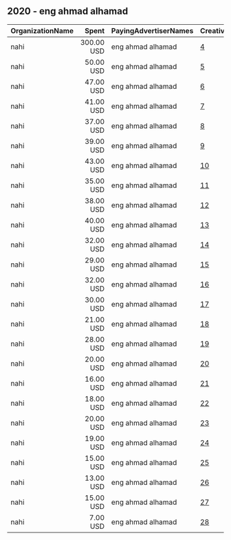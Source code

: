 ## 2020 - eng ahmad alhamad 
|OrganizationName|Spent|PayingAdvertiserNames|CreativeUrls|Impressions|Genders|AgeBrackets|CountryCodes|BillingAddresses|CandidateBallotInformation|
|:---|---:|:---|:---|---:|:---|:---|:---|:---|:---|
|nahi|300.00 USD|eng ahmad alhamad|[4](https://www.snap.com/political-ads/asset/b2eed48b22fea63e2f30d162506d075d89fa1f583d63c7a6327466dcee2a8ae5?mediaType=mp4)|265,928|||kuwait|"street 118,fahad alahmad,00965,KW"||
|nahi|50.00 USD|eng ahmad alhamad|[5](https://www.snap.com/political-ads/asset/4819eef7c32e1fe81064c7d8381d2a6295a1611b12a8d2d209be51af159d5bf5?mediaType=mp4)|40,418||20+|kuwait|"street 118,fahad alahmad,00965,KW"||
|nahi|47.00 USD|eng ahmad alhamad|[6](https://www.snap.com/political-ads/asset/4819eef7c32e1fe81064c7d8381d2a6295a1611b12a8d2d209be51af159d5bf5?mediaType=mp4)|39,776||20+|kuwait|"street 118,fahad alahmad,00965,KW"||
|nahi|41.00 USD|eng ahmad alhamad|[7](https://www.snap.com/political-ads/asset/4819eef7c32e1fe81064c7d8381d2a6295a1611b12a8d2d209be51af159d5bf5?mediaType=mp4)|38,680|||kuwait|"street 118,fahad alahmad,00965,KW"||
|nahi|37.00 USD|eng ahmad alhamad|[8](https://www.snap.com/political-ads/asset/4819eef7c32e1fe81064c7d8381d2a6295a1611b12a8d2d209be51af159d5bf5?mediaType=mp4)|38,209||20+|kuwait|"street 118,fahad alahmad,00965,KW"||
|nahi|39.00 USD|eng ahmad alhamad|[9](https://www.snap.com/political-ads/asset/4819eef7c32e1fe81064c7d8381d2a6295a1611b12a8d2d209be51af159d5bf5?mediaType=mp4)|37,304|||kuwait|"street 118,fahad alahmad,00965,KW"||
|nahi|43.00 USD|eng ahmad alhamad|[10](https://www.snap.com/political-ads/asset/4819eef7c32e1fe81064c7d8381d2a6295a1611b12a8d2d209be51af159d5bf5?mediaType=mp4)|35,594||20+|kuwait|"street 118,fahad alahmad,00965,KW"||
|nahi|35.00 USD|eng ahmad alhamad|[11](https://www.snap.com/political-ads/asset/4819eef7c32e1fe81064c7d8381d2a6295a1611b12a8d2d209be51af159d5bf5?mediaType=mp4)|35,203|||kuwait|"street 118,fahad alahmad,00965,KW"||
|nahi|38.00 USD|eng ahmad alhamad|[12](https://www.snap.com/political-ads/asset/4819eef7c32e1fe81064c7d8381d2a6295a1611b12a8d2d209be51af159d5bf5?mediaType=mp4)|32,543||20+|kuwait|"street 118,fahad alahmad,00965,KW"||
|nahi|40.00 USD|eng ahmad alhamad|[13](https://www.snap.com/political-ads/asset/4819eef7c32e1fe81064c7d8381d2a6295a1611b12a8d2d209be51af159d5bf5?mediaType=mp4)|31,110||20+|kuwait|"street 118,fahad alahmad,00965,KW"||
|nahi|32.00 USD|eng ahmad alhamad|[14](https://www.snap.com/political-ads/asset/4819eef7c32e1fe81064c7d8381d2a6295a1611b12a8d2d209be51af159d5bf5?mediaType=mp4)|28,911||20+|kuwait|"street 118,fahad alahmad,00965,KW"||
|nahi|29.00 USD|eng ahmad alhamad|[15](https://www.snap.com/political-ads/asset/4819eef7c32e1fe81064c7d8381d2a6295a1611b12a8d2d209be51af159d5bf5?mediaType=mp4)|27,455|||kuwait|"street 118,fahad alahmad,00965,KW"||
|nahi|32.00 USD|eng ahmad alhamad|[16](https://www.snap.com/political-ads/asset/4819eef7c32e1fe81064c7d8381d2a6295a1611b12a8d2d209be51af159d5bf5?mediaType=mp4)|26,767||20+|kuwait|"street 118,fahad alahmad,00965,KW"||
|nahi|30.00 USD|eng ahmad alhamad|[17](https://www.snap.com/political-ads/asset/4819eef7c32e1fe81064c7d8381d2a6295a1611b12a8d2d209be51af159d5bf5?mediaType=mp4)|24,694||20+|kuwait|"street 118,fahad alahmad,00965,KW"||
|nahi|21.00 USD|eng ahmad alhamad|[18](https://www.snap.com/political-ads/asset/4819eef7c32e1fe81064c7d8381d2a6295a1611b12a8d2d209be51af159d5bf5?mediaType=mp4)|21,049|||kuwait|"street 118,fahad alahmad,00965,KW"||
|nahi|28.00 USD|eng ahmad alhamad|[19](https://www.snap.com/political-ads/asset/4819eef7c32e1fe81064c7d8381d2a6295a1611b12a8d2d209be51af159d5bf5?mediaType=mp4)|20,379||20+|kuwait|"street 118,fahad alahmad,00965,KW"||
|nahi|20.00 USD|eng ahmad alhamad|[20](https://www.snap.com/political-ads/asset/4819eef7c32e1fe81064c7d8381d2a6295a1611b12a8d2d209be51af159d5bf5?mediaType=mp4)|19,454|||kuwait|"street 118,fahad alahmad,00965,KW"||
|nahi|16.00 USD|eng ahmad alhamad|[21](https://www.snap.com/political-ads/asset/4819eef7c32e1fe81064c7d8381d2a6295a1611b12a8d2d209be51af159d5bf5?mediaType=mp4)|16,455|||kuwait|"street 118,fahad alahmad,00965,KW"||
|nahi|18.00 USD|eng ahmad alhamad|[22](https://www.snap.com/political-ads/asset/4819eef7c32e1fe81064c7d8381d2a6295a1611b12a8d2d209be51af159d5bf5?mediaType=mp4)|16,413|||kuwait|"street 118,fahad alahmad,00965,KW"||
|nahi|20.00 USD|eng ahmad alhamad|[23](https://www.snap.com/political-ads/asset/4819eef7c32e1fe81064c7d8381d2a6295a1611b12a8d2d209be51af159d5bf5?mediaType=mp4)|15,841||20+|kuwait|"street 118,fahad alahmad,00965,KW"||
|nahi|19.00 USD|eng ahmad alhamad|[24](https://www.snap.com/political-ads/asset/4819eef7c32e1fe81064c7d8381d2a6295a1611b12a8d2d209be51af159d5bf5?mediaType=mp4)|15,175||20+|kuwait|"street 118,fahad alahmad,00965,KW"||
|nahi|15.00 USD|eng ahmad alhamad|[25](https://www.snap.com/political-ads/asset/4819eef7c32e1fe81064c7d8381d2a6295a1611b12a8d2d209be51af159d5bf5?mediaType=mp4)|14,308|||kuwait|"street 118,fahad alahmad,00965,KW"||
|nahi|13.00 USD|eng ahmad alhamad|[26](https://www.snap.com/political-ads/asset/4819eef7c32e1fe81064c7d8381d2a6295a1611b12a8d2d209be51af159d5bf5?mediaType=mp4)|13,834|||kuwait|"street 118,fahad alahmad,00965,KW"||
|nahi|15.00 USD|eng ahmad alhamad|[27](https://www.snap.com/political-ads/asset/4819eef7c32e1fe81064c7d8381d2a6295a1611b12a8d2d209be51af159d5bf5?mediaType=mp4)|13,163|||kuwait|"street 118,fahad alahmad,00965,KW"||
|nahi|7.00 USD|eng ahmad alhamad|[28](https://www.snap.com/political-ads/asset/4819eef7c32e1fe81064c7d8381d2a6295a1611b12a8d2d209be51af159d5bf5?mediaType=mp4)|6,466|||kuwait|"street 118,fahad alahmad,00965,KW"||
